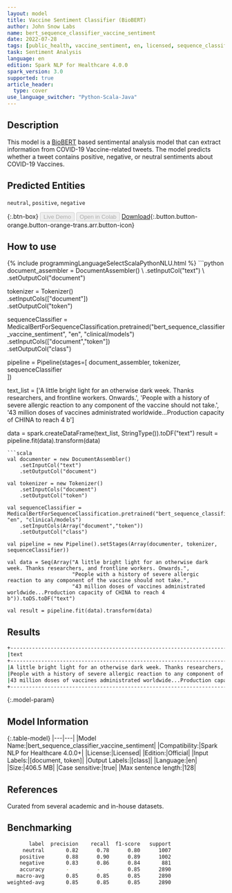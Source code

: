 ```yaml
---
layout: model
title: Vaccine Sentiment Classifier (BioBERT)
author: John Snow Labs
name: bert_sequence_classifier_vaccine_sentiment
date: 2022-07-28
tags: [public_health, vaccine_sentiment, en, licensed, sequence_classification]
task: Sentiment Analysis
language: en
edition: Spark NLP for Healthcare 4.0.0
spark_version: 3.0
supported: true
article_header:
  type: cover
use_language_switcher: "Python-Scala-Java"
---
```


## Description

This model is a [BioBERT](https://nlp.johnsnowlabs.com/2022/07/18/biobert_pubmed_base_cased_v1.2_en_3_0.html) based sentimental analysis model that can extract information from COVID-19 Vaccine-related tweets. The model predicts whether a tweet contains positive, negative, or neutral sentiments about COVID-19 Vaccines.

## Predicted Entities

`neutral`, `positive`, `negative`

{:.btn-box}
<button class="button button-orange" disabled>Live Demo</button>
<button class="button button-orange" disabled>Open in Colab</button>
[Download](https://s3.amazonaws.com/auxdata.johnsnowlabs.com/clinical/models/bert_sequence_classifier_vaccine_sentiment_en_4.0.0_3.0_1658995472179.zip){:.button.button-orange.button-orange-trans.arr.button-icon}

## How to use



<div class="tabs-box" markdown="1">
{% include programmingLanguageSelectScalaPythonNLU.html %}
```python
document_assembler = DocumentAssembler() \
    .setInputCol("text") \
    .setOutputCol("document")

tokenizer = Tokenizer() \
    .setInputCols(["document"]) \
    .setOutputCol("token")

sequenceClassifier = MedicalBertForSequenceClassification.pretrained("bert_sequence_classifier_vaccine_sentiment", "en", "clinical/models")\
    .setInputCols(["document","token"])\
    .setOutputCol("class")

pipeline = Pipeline(stages=[
    document_assembler, 
    tokenizer,
    sequenceClassifier    
])

text_list = ['A little bright light for an otherwise dark week. Thanks researchers, and frontline workers. Onwards.', 
             'People with a history of severe allergic reaction to any component of the vaccine should not take.', 
             '43 million doses of vaccines administrated worldwide...Production capacity of CHINA to reach 4 b']

data = spark.createDataFrame(text_list, StringType()).toDF("text")
result = pipeline.fit(data).transform(data)
```
```scala
val documenter = new DocumentAssembler() 
    .setInputCol("text") 
    .setOutputCol("document")

val tokenizer = new Tokenizer()
    .setInputCols("document")
    .setOutputCol("token")

val sequenceClassifier = MedicalBertForSequenceClassification.pretrained("bert_sequence_classifier_vaccine_sentiment", "en", "clinical/models")
    .setInputCols(Array("document","token"))
    .setOutputCol("class")

val pipeline = new Pipeline().setStages(Array(documenter, tokenizer, sequenceClassifier))

val data = Seq(Array("A little bright light for an otherwise dark week. Thanks researchers, and frontline workers. Onwards.", 
                     "People with a history of severe allergic reaction to any component of the vaccine should not take.", 
                     "43 million doses of vaccines administrated worldwide...Production capacity of CHINA to reach 4 b")).toDS.toDF("text")

val result = pipeline.fit(data).transform(data)
```
</div>

## Results

```bash
+-----------------------------------------------------------------------------------------------------+----------+
|text                                                                                                 |class     |
+-----------------------------------------------------------------------------------------------------+----------+
|A little bright light for an otherwise dark week. Thanks researchers, and frontline workers. Onwards.|[positive]|
|People with a history of severe allergic reaction to any component of the vaccine should not take.   |[negative]|
|43 million doses of vaccines administrated worldwide...Production capacity of CHINA to reach 4 b     |[neutral] |
+-----------------------------------------------------------------------------------------------------+----------+
```

{:.model-param}
## Model Information

{:.table-model}
|---|---|
|Model Name:|bert_sequence_classifier_vaccine_sentiment|
|Compatibility:|Spark NLP for Healthcare 4.0.0+|
|License:|Licensed|
|Edition:|Official|
|Input Labels:|[document, token]|
|Output Labels:|[class]|
|Language:|en|
|Size:|406.5 MB|
|Case sensitive:|true|
|Max sentence length:|128|

## References

Curated from several academic and in-house datasets.

## Benchmarking

```bash
       label  precision    recall  f1-score   support 
     neutral       0.82      0.78      0.80      1007 
    positive       0.88      0.90      0.89      1002 
    negative       0.83      0.86      0.84       881 
    accuracy       -         -         0.85      2890 
   macro-avg       0.85      0.85      0.85      2890 
weighted-avg       0.85      0.85      0.85      2890 
```
